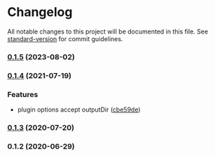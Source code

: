 # Changelog

All notable changes to this project will be documented in this file. See [standard-version](https://github.com/conventional-changelog/standard-version) for commit guidelines.

### [0.1.5](https://github.com/toolbuilder/rollup-plugin-create-pack-file/compare/v0.1.4...v0.1.5) (2023-08-02)

### [0.1.4](https://github.com/toolbuilder/rollup-plugin-create-pack-file/compare/v0.1.3...v0.1.4) (2021-07-19)


### Features

* plugin options accept outputDir ([cbe59de](https://github.com/toolbuilder/rollup-plugin-create-pack-file/commit/cbe59dec213e4cc1cf2d776928a73acf854d5f29))

### [0.1.3](https://github.com/toolbuilder/rollup-plugin-create-pack-file/compare/v0.1.2...v0.1.3) (2020-07-20)

### 0.1.2 (2020-06-29)
